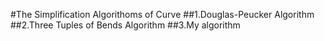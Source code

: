 #The Simplification Algorithoms of Curve
##1.Douglas-Peucker Algorithm
##2.Three Tuples of Bends Algorithm
##3.My algorithm